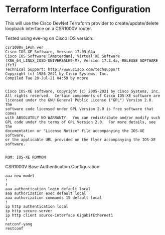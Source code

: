 # Terraform Interface Configuration

This will use the Cisco DevNet Terraform provider to create/update/delete loopback interface on a CSR1000V router.

Tested using eve-ng on Cisco IOS version:
```
csr1000v_1#sh ver
Cisco IOS XE Software, Version 17.03.04a
Cisco IOS Software [Amsterdam], Virtual XE Software (X86_64_LINUX_IOSD-UNIVERSALK9-M), Version 17.3.4a, RELEASE SOFTWARE (fc3)
Technical Support: http://www.cisco.com/techsupport
Copyright (c) 1986-2021 by Cisco Systems, Inc.
Compiled Tue 20-Jul-21 04:59 by mcpre


Cisco IOS-XE software, Copyright (c) 2005-2021 by cisco Systems, Inc.
All rights reserved.  Certain components of Cisco IOS-XE software are
licensed under the GNU General Public License ("GPL") Version 2.0.  The
software code licensed under GPL Version 2.0 is free software that comes
with ABSOLUTELY NO WARRANTY.  You can redistribute and/or modify such
GPL code under the terms of GPL Version 2.0.  For more details, see the
documentation or "License Notice" file accompanying the IOS-XE software,
or the applicable URL provided on the flyer accompanying the IOS-XE
software.


ROM: IOS-XE ROMMON
```

CSR1000V Base Authentication Configuration:
```
aaa new-model
!
!
aaa authentication login default local
aaa authorization exec default local
aaa authorization commands 15 default local
!
ip http authentication local
ip http secure-server
ip http client source-interface GigabitEthernet1
!
netconf-yang
restconf
```
